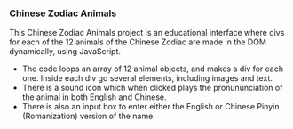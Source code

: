 ### Chinese Zodiac Animals

This Chinese Zodiac Animals project is an educational interface where divs for each of the 12 animals of the Chinese Zodiac are made in the DOM dynamically, using JavaScript. 
- The code loops an array of 12 animal objects, and makes a div for each one. Inside each div go several elements, including images and text.
- There is a sound icon which when clicked plays the pronununciation of the animal in both English and Chinese. 
- There is also an input box to enter either the English or Chinese Pinyin (Romanization) version of the name.